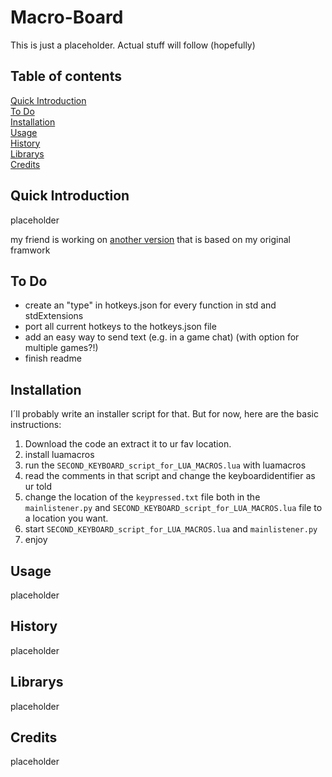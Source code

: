 # Macro-Board

This is just a placeholder. Actual stuff will follow (hopefully)

## Table of contents

[Quick Introduction](#quick-introduction)\
[To Do](#to-do)\
[Installation](#installation)\
[Usage](#usage)\
[History](#history)\
[Librarys](#librarys)\
[Credits](#credits)

## Quick Introduction

placeholder

my friend is working on [another version](https://github.com/TimeElysium/secondKeybordShortcuts) that is based on my original framwork

## To Do

- create an "type" in hotkeys.json for every function in std and stdExtensions
- port all current hotkeys to the hotkeys.json file
- add an easy way to send text (e.g. in a game chat)  (with option for multiple games?!)
- finish readme

## Installation

I´ll probably write an installer script for that. But for now, here are the basic instructions:

1. Download the code an extract it to ur fav location.
2. install luamacros
3. run the `SECOND_KEYBOARD_script_for_LUA_MACROS.lua` with luamacros
4. read the comments in that script and change the keyboardidentifier as ur told
5. change the location of the `keypressed.txt` file both in the `mainlistener.py` and `SECOND_KEYBOARD_script_for_LUA_MACROS.lua` file to a location you want.
6. start `SECOND_KEYBOARD_script_for_LUA_MACROS.lua` and `mainlistener.py`
7. enjoy

## Usage

placeholder

## History

placeholder

## Librarys

placeholder

## Credits

placeholder

